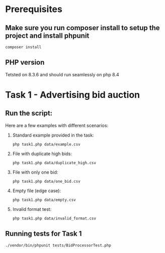 # Prerequisites

## Make sure you run composer install to setup the project and install phpunit

`composer install`

## PHP version

Tetsted on 8.3.6 and should run seamlessly on php 8.4

# Task 1 - Advertising bid auction

## Run the script:

Here are a few examples with different scenarios:

1. Standard example provided in the task:
   ```
   php task1.php data/example.csv
   ```

2. File with duplicate high bids:
   ```
   php task1.php data/duplicate_high.csv
   ```

3. File with only one bid:
   ```
   php task1.php data/one_bid.csv
   ```

4. Empty file (edge case):
   ```
   php task1.php data/empty.csv
   ```

5. Invalid format test:
   ```
   php task1.php data/invalid_format.csv
   ```

## Running tests for Task 1

```
./vendor/bin/phpunit tests/BidProcessorTest.php
```